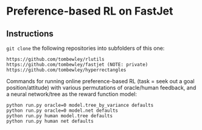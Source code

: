 # Preference-based RL on FastJet

## Instructions

`git clone` the following repositories into subfolders of this one:
```
https://github.com/tombewley/rlutils
https://github.com/tombewley/fastjet (NOTE: private)
https://github.com/tombewley/hyperrectangles
```

Commands for running online preference-based RL (task = seek out a goal position/attitude) with various permutations of oracle/human feedback, and a neural network/tree as the reward function model:
```
python run.py oracle=0 model.tree_by_variance defaults
python run.py oracle=0 model.net defaults
python run.py human model.tree defaults
python run.py human net defaults
```